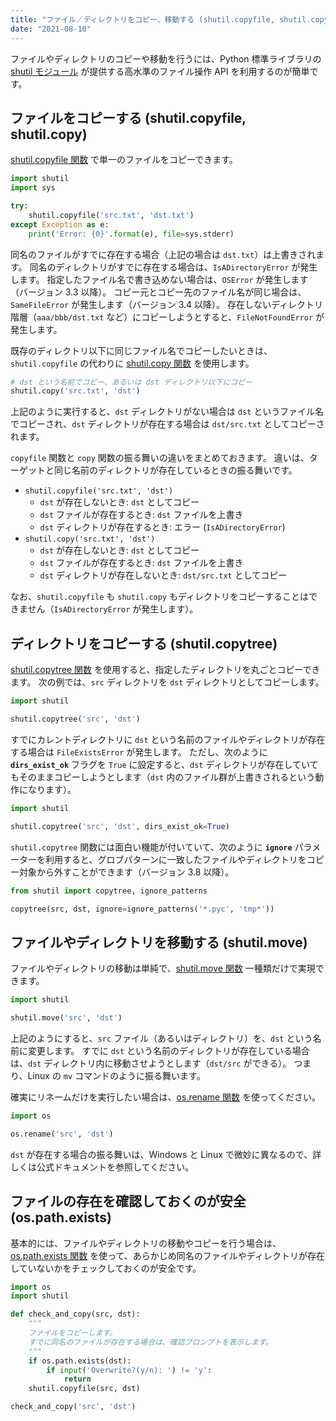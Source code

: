 ```yaml
---
title: "ファイル／ディレクトリをコピー、移動する (shutil.copyfile, shutil.copy, shutil.copytree, shutil.move)"
date: "2021-08-10"
---
```


ファイルやディレクトリのコピーや移動を行うには、Python 標準ライブラリの [shutil モジュール](https://docs.python.org/ja/3/library/shutil.html) が提供する高水準のファイル操作 API を利用するのが簡単です。


ファイルをコピーする (shutil.copyfile, shutil.copy)
----

[shutil.copyfile 関数](https://docs.python.org/ja/3/library/shutil.html#shutil.copyfile) で単一のファイルをコピーできます。

```python
import shutil
import sys

try:
    shutil.copyfile('src.txt', 'dst.txt')
except Exception as e:
    print('Error: {0}'.format(e), file=sys.stderr)
```

同名のファイルがすでに存在する場合（上記の場合は `dst.txt`）は上書きされます。
同名のディレクトリがすでに存在する場合は、`IsADirectoryError` が発生します。
指定したファイル名で書き込めない場合は、`OSError` が発生します（バージョン 3.3 以降）。
コピー元とコピー先のファイル名が同じ場合は、`SameFileError` が発生します（バージョン 3.4 以降）。
存在しないディレクトリ階層（`aaa/bbb/dst.txt` など）にコピーしようとすると、`FileNotFoundError` が発生します。

既存のディレクトリ以下に同じファイル名でコピーしたいときは、`shutil.copyfile` の代わりに [shutil.copy 関数](https://docs.python.org/ja/3/library/shutil.html#shutil.copy) を使用します。

```python
# dst という名前でコピー、あるいは dst ディレクトリ以下にコピー
shutil.copy('src.txt', 'dst')
```

上記のように実行すると、`dst` ディレクトリがない場合は `dst` というファイル名でコピーされ、`dst` ディレクトリが存在する場合は `dst/src.txt` としてコピーされます。

`copyfile` 関数と `copy` 関数の振る舞いの違いをまとめておきます。
違いは、ターゲットと同じ名前のディレクトリが存在しているときの振る舞いです。

- `shutil.copyfile('src.txt', 'dst')`
    - `dst` が存在しないとき: `dst` としてコピー
    - `dst` ファイルが存在するとき: `dst` ファイルを上書き
    - `dst` ディレクトリが存在するとき: エラー (`IsADirectoryError`)
- `shutil.copy('src.txt', 'dst')`
    - `dst` が存在しないとき: `dst` としてコピー
    - `dst` ファイルが存在するとき: `dst` ファイルを上書き
    - `dst` ディレクトリが存在しないとき: `dst/src.txt` としてコピー

なお、`shutil.copyfile` も `shutil.copy` もディレクトリをコピーすることはできません（`IsADirectoryError` が発生します）。


ディレクトリをコピーする (shutil.copytree)
----

[shutil.copytree 関数](https://docs.python.org/ja/3/library/shutil.html#shutil.copytree) を使用すると、指定したディレクトリを丸ごとコピーできます。
次の例では、`src` ディレクトリを `dst` ディレクトリとしてコピーします。

```python
import shutil

shutil.copytree('src', 'dst')
```

すでにカレントディレクトリに `dst` という名前のファイルやディレクトリが存在する場合は `FileExistsError` が発生します。
ただし、次のように __`dirs_exist_ok`__ フラグを `True` に設定すると、`dst` ディレクトリが存在していてもそのままコピーしようとします（`dst` 内のファイル群が上書きされるという動作になります）。

```python
import shutil

shutil.copytree('src', 'dst', dirs_exist_ok=True)
```

`shutil.copytree` 関数には面白い機能が付いていて、次のように __`ignore`__ パラメーターを利用すると、グロブパターンに一致したファイルやディレクトリをコピー対象から外すことができます（バージョン 3.8 以降）。

```python
from shutil import copytree, ignore_patterns

copytree(src, dst, ignore=ignore_patterns('*.pyc', 'tmp*'))
```


ファイルやディレクトリを移動する (shutil.move)
----

ファイルやディレクトリの移動は単純で、[shutil.move 関数](https://docs.python.org/ja/3/library/shutil.html#shutil.move) 一種類だけで実現できます。

```python
import shutil

shutil.move('src', 'dst')
```

上記のようにすると、`src` ファイル（あるいはディレクトリ）を、`dst` という名前に変更します。
すでに `dst` という名前のディレクトリが存在している場合は、`dst` ディレクトリ内に移動させようとします（`dst/src` ができる）。
つまり、Linux の `mv` コマンドのように振る舞います。

確実にリネームだけを実行したい場合は、[os.rename 関数](https://docs.python.org/ja/3/library/os.html#os.rename) を使ってください。

```python
import os

os.rename('src', 'dst')
```

`dst` が存在する場合の振る舞いは、Windows と Linux で微妙に異なるので、詳しくは公式ドキュメントを参照してください。


ファイルの存在を確認しておくのが安全 (os.path.exists)
----

基本的には、ファイルやディレクトリの移動やコピーを行う場合は、[os.path.exists 関数]() を使って、あらかじめ同名のファイルやディレクトリが存在していないかをチェックしておくのが安全です。

```python
import os
import shutil

def check_and_copy(src, dst):
    """
    ファイルをコピーします。
    すでに同名のファイルが存在する場合は、確認プロンプトを表示します。
    """
    if os.path.exists(dst):
        if input('Overwrite?(y/n): ') != 'y':
            return
    shutil.copyfile(src, dst)

check_and_copy('src', 'dst')
```
